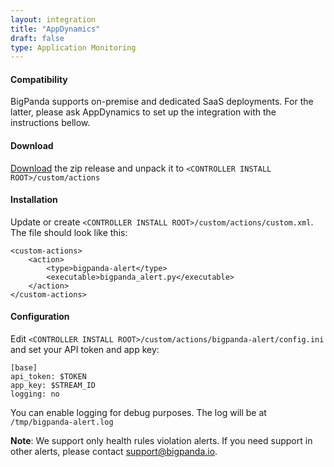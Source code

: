 ```yaml
---
layout: integration 
title: "AppDynamics"
draft: false
type: Application Monitoring
---
```


#### Compatibility

BigPanda supports on-premise and dedicated SaaS deployments. For the latter, please ask AppDynamics to set up the integration with the instructions bellow.

<!-- section-separator -->

#### Download

[Download](https://s3-us-west-1.amazonaws.com/bp-appdynamics-extension/bigpanda-alert-1.0.tar.gz) the zip release and unpack it to `<CONTROLLER INSTALL ROOT>/custom/actions`

<!-- section-separator -->

#### Installation

Update or create `<CONTROLLER INSTALL ROOT>/custom/actions/custom.xml`. The file should look like this:

    <custom-actions>
        <action>
            <type>bigpanda-alert</type>
            <executable>bigpanda_alert.py</executable>
        </action>
    </custom-actions>

<!-- section-separator -->

#### Configuration

Edit `<CONTROLLER INSTALL ROOT>/custom/actions/bigpanda-alert/config.ini` and set your API token and app key:

    [base]
    api_token: $TOKEN
    app_key: $STREAM_ID
    logging: no

You can enable logging for debug purposes. The log will be at `/tmp/bigpanda-alert.log`

__Note__: We support only health rules violation alerts. If you need support in other alerts, please contact support@bigpanda.io.